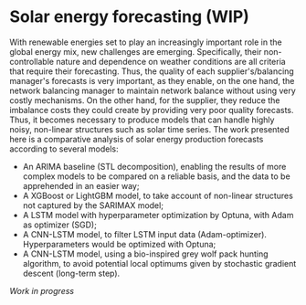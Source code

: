 # Solar energy forecasting (WIP)

With renewable energies set to play an increasingly important role in the global energy mix, new challenges are emerging. Specifically, their non-controllable nature and dependence on weather conditions are all criteria that require their forecasting. Thus, the quality of each supplier's/balancing manager's forecasts is very important, as they enable, on the one hand, the network balancing manager to maintain network balance without using very costly mechanisms. On the other hand, for the supplier, they reduce the imbalance costs they could create by providing very poor quality forecasts. Thus, it becomes necessary to produce models that can handle highly noisy, non-linear structures such as solar time series. 
The work presented here is a comparative analysis of solar energy production forecasts according to several models:
- An ARIMA baseline (STL decomposition), enabling the results of more complex models to be compared on a reliable basis, and the data to be apprehended in an easier way;
- A XGBoost or LightGBM model, to take account of non-linear structures not captured by the SARIMAX model;
- A LSTM model with hyperparameter optimization by Optuna, with Adam as optimizer (SGD);
- A CNN-LSTM model, to filter LSTM input data (Adam-optimizer). Hyperparameters would be optimized with Optuna;
- A CNN-LSTM model, using a bio-inspired grey wolf pack hunting algorithm, to avoid potential local optimums given by stochastic gradient descent (long-term step).

*Work in progress*
